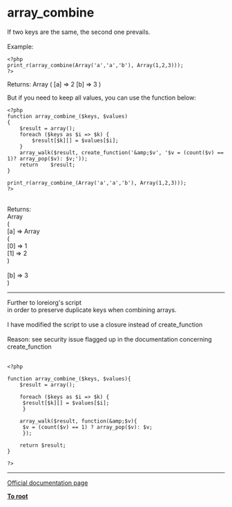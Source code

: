 # array_combine



If two keys are the same, the second one prevails. <br><br>Example:<br>

```
<?php
print_r(array_combine(Array('a','a','b'), Array(1,2,3)));
?>
```

Returns:
Array
(
    [a] => 2
    [b] => 3
)

But if you need to keep all values, you can use the function below:



```
<?php
function array_combine_($keys, $values)
{
    $result = array();
    foreach ($keys as $i => $k) {
        $result[$k][] = $values[$i];
    }
    array_walk($result, create_function('&amp;$v', '$v = (count($v) == 1)? array_pop($v): $v;'));
    return    $result;
}

print_r(array_combine_(Array('a','a','b'), Array(1,2,3)));
?>
```
<br>Returns:<br>Array<br>(<br>    [a] =&gt; Array<br>        (<br>            [0] =&gt; 1<br>            [1] =&gt; 2<br>        )<br><br>    [b] =&gt; 3<br>)  

---

Further to loreiorg&apos;s script <br>in order to preserve duplicate keys when combining arrays.<br><br>I have modified the script to use a closure instead of create_function<br><br>Reason: see security issue flagged up in the documentation concerning create_function<br><br>

```
<?php

function array_combine_($keys, $values){
    $result = array();

    foreach ($keys as $i => $k) {
     $result[$k][] = $values[$i];
     }

    array_walk($result, function(&amp;$v){
     $v = (count($v) == 1) ? array_pop($v): $v;
     });

    return $result;
}

?>
```
  

---

[Official documentation page](https://www.php.net/manual/en/function.array-combine.php)

**[To root](/README.md)**